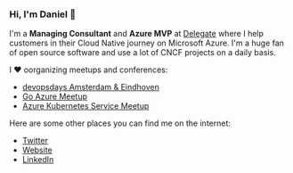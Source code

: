 ### Hi, I'm Daniel 👋

I'm a **Managing Consultant** and **Azure MVP** at [Delegate](https://delegate.dk/en) where I help customers in their Cloud Native journey on Microsoft Azure.
I'm a huge fan of open source software and use a lot of CNCF projects on a daily basis.

I :heart: oorganizing meetups and conferences:
- [devopsdays Amsterdam & Eindhoven](https://www.devopsdays.org/)
- [Go Azure Meetup](https://www.meetup.com/Go-Azure/)
- [Azure Kubernetes Service Meetup](https://www.meetup.com/azure-kubernetes-service)


Here are some other places you can find me on the internet:

- [Twitter](https://twitter.com/PaulusTM)
- [Website](https://danielpaulus.com)
- [LinkedIn](https://www.linkedin.com/in/danielpaulus/)
